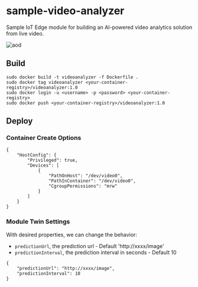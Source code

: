 # sample-video-analyzer
Sample IoT Edge module for building an AI-powered video analytics solution from live video.

![aod](https://user-images.githubusercontent.com/58975407/170159267-b24e8b64-ac7a-4ec2-bdda-687bcf3f53b8.png)

## Build

```
sudo docker build -t videoanalyzer -f Dockerfile .
sudo docker tag videoanalyzer <your-container-registry>/videoanalyzer:1.0
sudo docker login -u <username> -p <password> <your-container-registry>
sudo docker push <your-container-registry>/videoanalyzer:1.0
```

## Deploy

### Container Create Options
```
{
    "HostConfig": {
        "Privileged": true,
        "Devices": [
            {
                "PathOnHost": "/dev/video0",
                "PathInContainer": "/dev/video0",
                "CgroupPermissions": "mrw"
            }
        ]
    }
}
```

### Module Twin Settings
With desired properties, we can change the behavior:
- `predictionUrl`, the prediction url - Default 'http://xxxx/image'
- `predictionInterval`, the prediction interval in seconds - Default 10

```
{
    "predictionUrl": "http://xxxx/image",
    "predictionInterval": 10
}
```
